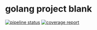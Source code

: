 # golang project blank

[![pipeline status](https://gitlab.com/egnd/go-project/badges/master/pipeline.svg)](https://gitlab.com/egnd/go-project/-/tree/master)
[![coverage report](https://gitlab.com/egnd/go-project/badges/master/coverage.svg)](https://gitlab.com/egnd/go-project/-/tree/master)